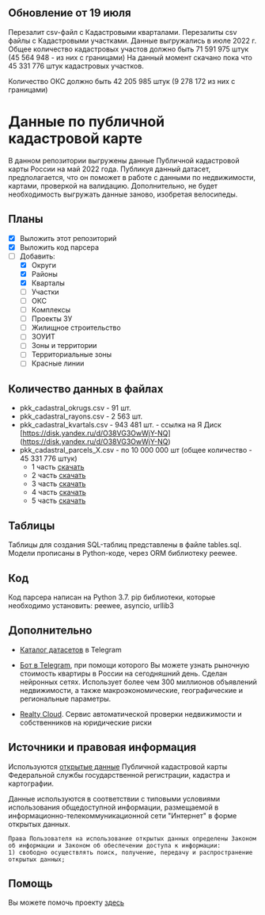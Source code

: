 
## Обновление от 19 июля
Перезалит csv-файл с Кадастровыми кварталами.
Перезалиты csv файлы c Кадастровыми участками. Данные выгружались в июле 2022 г. 
Общее количество кадастровых участов должно быть 71 591 975 штук (45 564 948 - из них с границами)
На данный момент скачано пока что 45 331 776 штук кадастровых участков.

Количество ОКС должно быть 42 205 985 штук (9 278 172 из них с границами)


# Данные по публичной кадастровой карте

В данном репозитории выгружены данные Публичной кадастровой карты России на май 2022 года. Публикуя данный датасет, предполагается, что он поможет в работе с данными по недвижимости, картами, проверкой на валидацию. Дополнительно, не будет необходимость выгружать данные заново, изобретая велосипеды.

## Планы
- [x] Выложить этот репозиторий
- [x] Выложить код парсера
- [ ] Добавить:
  - [x] Округи
  - [x] Районы
  - [x] Кварталы
  - [ ] Участки
  - [ ] ОКС
  - [ ] Комплексы 
  - [ ] Проекты ЗУ
  - [ ] Жилищное строительство 
  - [ ] ЗОУИТ  
  - [ ] Зоны и территории  
  - [ ] Территориальные зоны   
  - [ ] Красные линии 

## Количество данных в файлах

- pkk_cadastral_okrugs.csv - 91 шт.
- pkk_cadastral_rayons.csv - 2 563 шт.
- pkk_cadastral_kvartals.csv - 943 481 шт. - ссылка на Я Диск [https://disk.yandex.ru/d/O38VG3OwWjY-NQ] (https://disk.yandex.ru/d/O38VG3OwWjY-NQ)
- pkk_cadastral_parcels_X.csv - по 10 000 000 шт (общее количество - 45 331 776 штук) 
  + 1 часть [скачать](https://rc-data.ru/attachment/pkk_cadastral_parcels_1.csv)
  + 2 часть [скачать](https://rc-data.ru/attachment/pkk_cadastral_parcels_2.csv)
  + 3 часть [скачать](https://rc-data.ru/attachment/pkk_cadastral_parcels_3.csv)
  + 4 часть [скачать](https://rc-data.ru/attachment/pkk_cadastral_parcels_4.csv)
  + 5 часть [скачать](https://rc-data.ru/attachment/pkk_cadastral_parcels_5.csv)

## Таблицы

Таблицы для создания SQL-таблиц представлены в файле tables.sql.
Модели прописаны в Python-коде, через ORM библиотеку peewee.

## Код

Код парсера написан на Python 3.7. pip библиотеки, которые необходимо установить: peewee, asyncio, urllib3 

## Дополнительно

* [Каталог датасетов](https://t.me/dataset_ru) в Telegram

* [Бот в Telegram](https://t.me/realty_price_bot), при помощи которого Вы можете узнать рыночную стоимость квартиры в России на сегодняшний день. Сделан нейронных сетях. Использует более чем 300 миллионов объявлений недвижимости, а также макроэкономические, географические и региональные параметры.
* [Realty Cloud](https://realtycloud.ru/). Сервис автоматической проверки недвижимости и собственников на юридические риски

## Источники и правовая информация 

Используются [открытые данные](https://pkk.rosreestr.ru/ "публичные") Публичной кадастровой карты Федеральной службы государственной регистрации, кадастра и картографии.

Данные используются в соответствии с типовыми условиями использования общедоступной информации, размещаемой в информационно-телекоммуникационной сети "Интернет" в форме открытых данных.

```
Права Пользователя на использование открытых данных определены Законом об информации и Законом об обеспечении доступа к информации:
1) свободно осуществлять поиск, получение, передачу и распространение открытых данных;
```

## Помощь

Вы можете помочь проекту [здесь](https://www.tinkoff.ru/cf/AbRq4z30PFi) 

